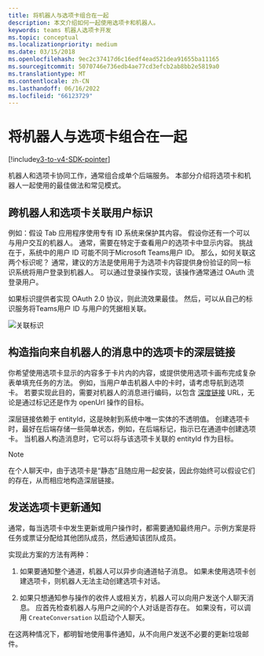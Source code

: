 ```yaml
---
title: 将机器人与选项卡组合在一起
description: 本文介绍如何一起使用选项卡和机器人。
keywords: teams 机器人选项卡开发
ms.topic: conceptual
ms.localizationpriority: medium
ms.date: 03/15/2018
ms.openlocfilehash: 9ec2c37417d6c16edf4ead521dea91655ba11165
ms.sourcegitcommit: 5070746e736edb4ae77cd3efcb2ab8bb2e5819a0
ms.translationtype: MT
ms.contentlocale: zh-CN
ms.lasthandoff: 06/16/2022
ms.locfileid: "66123729"
---
```

# <a name="combine-bots-with-tabs"></a>将机器人与选项卡组合在一起

[!include[v3-to-v4-SDK-pointer](~/includes/v3-to-v4-pointer-bots.md)]

机器人和选项卡协同工作，通常组合成单个后端服务。 本部分介绍将选项卡和机器人一起使用的最佳做法和常见模式。

## <a name="associating-user-identities-across-bot-and-tab"></a>跨机器人和选项卡关联用户标识

例如：假设 Tab 应用程序使用专有 ID 系统来保护其内容。 假设你还有一个可以与用户交互的机器人。 通常，需要在特定于查看用户的选项卡中显示内容。 挑战在于，系统中的用户 ID 可能不同于Microsoft Teams用户 ID。 那么，如何关联这两个标识呢？
通常，建议的方法是使用用于为选项卡内容提供身份验证的同一标识系统将用户登录到机器人。 可以通过登录操作实现，该操作通常通过 OAuth 流登录用户。

如果标识提供者实现 OAuth 2.0 协议，则此流效果最佳。 然后，可以从自己的标识服务将Teams用户 ID 与用户的凭据相关联。

   ![关联标识](~/assets/images/bots/associating_contexts.png)

## <a name="constructing-deep-links-to-tabs-in-messages-from-your-bot"></a>构造指向来自机器人的消息中的选项卡的深层链接

你希望使用选项卡显示的内容多于卡片内的内容，或提供使用选项卡画布完成复杂表单填充任务的方法。 例如，当用户单击机器人中的卡时，请考虑导航到选项卡。 若要实现此目的，需要对机器人的消息进行编码，以包含 [深度链接](~/concepts/build-and-test/deep-links.md) URL，无论是通过标记还是作为 openUrl 操作的目标。

深层链接依赖于 entityId，这是映射到系统中唯一实体的不透明值。 创建选项卡时，最好在后端存储一些简单状态，例如，在后端标记，指示已在通道中创建选项卡。 当机器人构造消息时，它可以将与该选项卡关联的 entityId 作为目标。

> [!NOTE]
> 在个人聊天中，由于选项卡是“静态”且随应用一起安装，因此你始终可以假设它们的存在，从而相应地构造深层链接。

## <a name="sending-notifications-for-tab-updates"></a>发送选项卡更新通知

通常，每当选项卡中发生更新或用户操作时，都需要通知最终用户。示例方案是将任务或票证分配给其他团队成员，然后通知该团队成员。

实现此方案的方法有两种：

1. 如果要通知整个通道，机器人可以异步向通道帖子消息。 如果未使用选项卡创建选项卡，则机器人无法主动创建选项卡对话。

2. 如果只想通知参与操作的收件人或相关方，机器人可以向用户发送个人聊天消息。 应首先检查机器人与用户之间的个人对话是否存在。 如果没有，可以调用 `CreateConversation` 以启动个人聊天。

在这两种情况下，都明智地使用事件通知，从不向用户发送不必要的更新垃圾邮件。
